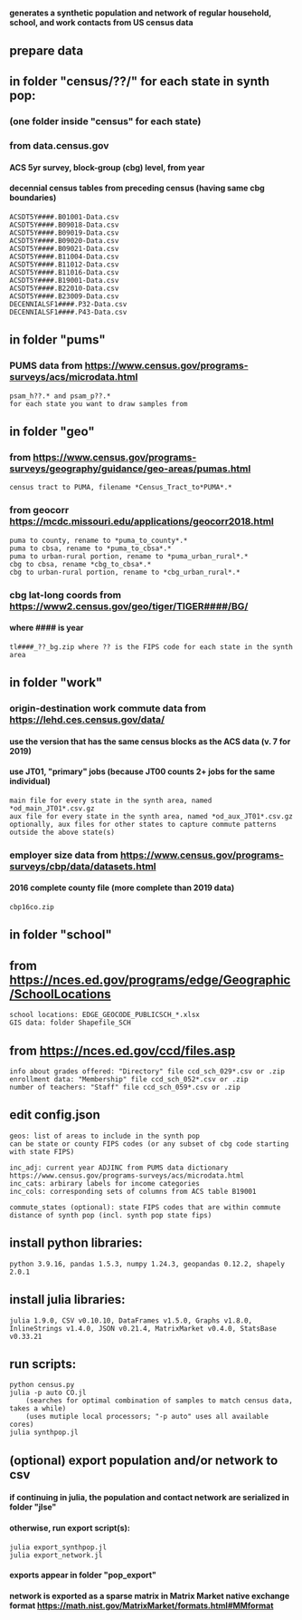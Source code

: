 
#### generates a synthetic population and network of regular household, school, and work contacts from US census data

## prepare data

## in folder "census/??/" for each state in synth pop:
### (one folder inside "census" for each state)
### from data.census.gov
#### ACS 5yr survey, block-group (cbg) level, from year ####
#### decennial census tables from preceding census (having same cbg boundaries)

    ACSDT5Y####.B01001-Data.csv
    ACSDT5Y####.B09018-Data.csv
    ACSDT5Y####.B09019-Data.csv
    ACSDT5Y####.B09020-Data.csv
    ACSDT5Y####.B09021-Data.csv
    ACSDT5Y####.B11004-Data.csv
    ACSDT5Y####.B11012-Data.csv
    ACSDT5Y####.B11016-Data.csv
    ACSDT5Y####.B19001-Data.csv
    ACSDT5Y####.B22010-Data.csv
    ACSDT5Y####.B23009-Data.csv
    DECENNIALSF1####.P32-Data.csv
    DECENNIALSF1####.P43-Data.csv


## in folder "pums"
### PUMS data from https://www.census.gov/programs-surveys/acs/microdata.html

    psam_h??.* and psam_p??.*
    for each state you want to draw samples from


## in folder "geo"
### from https://www.census.gov/programs-surveys/geography/guidance/geo-areas/pumas.html

    census tract to PUMA, filename *Census_Tract_to*PUMA*.*

### from geocorr https://mcdc.missouri.edu/applications/geocorr2018.html

    puma to county, rename to *puma_to_county*.*
    puma to cbsa, rename to *puma_to_cbsa*.*
    puma to urban-rural portion, rename to *puma_urban_rural*.*
    cbg to cbsa, rename *cbg_to_cbsa*.*
    cbg to urban-rural portion, rename to *cbg_urban_rural*.*

### cbg lat-long coords from https://www2.census.gov/geo/tiger/TIGER####/BG/ 
#### where #### is year

    tl####_??_bg.zip where ?? is the FIPS code for each state in the synth area


## in folder "work"
### origin-destination work commute data from https://lehd.ces.census.gov/data/
#### use the version that has the same census blocks as the ACS data (v. 7 for 2019)
#### use JT01, "primary" jobs (because JT00 counts 2+ jobs for the same individual)

    main file for every state in the synth area, named *od_main_JT01*.csv.gz
    aux file for every state in the synth area, named *od_aux_JT01*.csv.gz
    optionally, aux files for other states to capture commute patterns outside the above state(s)


### employer size data from https://www.census.gov/programs-surveys/cbp/data/datasets.html
#### 2016 complete county file (more complete than 2019 data)

    cbp16co.zip


## in folder "school"
## from https://nces.ed.gov/programs/edge/Geographic/SchoolLocations

    school locations: EDGE_GEOCODE_PUBLICSCH_*.xlsx
    GIS data: folder Shapefile_SCH

## from https://nces.ed.gov/ccd/files.asp

    info about grades offered: "Directory" file ccd_sch_029*.csv or .zip
    enrollment data: "Membership" file ccd_sch_052*.csv or .zip
    number of teachers: "Staff" file ccd_sch_059*.csv or .zip


## edit config.json

    geos: list of areas to include in the synth pop
    can be state or county FIPS codes (or any subset of cbg code starting with state FIPS)

    inc_adj: current year ADJINC from PUMS data dictionary https://www.census.gov/programs-surveys/acs/microdata.html
    inc_cats: arbirary labels for income categories
    inc_cols: corresponding sets of columns from ACS table B19001

    commute_states (optional): state FIPS codes that are within commute distance of synth pop (incl. synth pop state fips)

## install python libraries:

    python 3.9.16, pandas 1.5.3, numpy 1.24.3, geopandas 0.12.2, shapely 2.0.1

## install julia libraries:

    julia 1.9.0, CSV v0.10.10, DataFrames v1.5.0, Graphs v1.8.0, InlineStrings v1.4.0, JSON v0.21.4, MatrixMarket v0.4.0, StatsBase v0.33.21

## run scripts:

    python census.py
    julia -p auto CO.jl 
        (searches for optimal combination of samples to match census data, takes a while)
        (uses mutiple local processors; "-p auto" uses all available cores)
    julia synthpop.jl

## (optional) export population and/or network to csv
#### if continuing in julia, the population and contact network are serialized in folder "jlse"
#### otherwise, run export script(s):

    julia export_synthpop.jl
    julia export_network.jl

#### exports appear in folder "pop_export"
#### network is exported as a sparse matrix in Matrix Market native exchange format https://math.nist.gov/MatrixMarket/formats.html#MMformat
